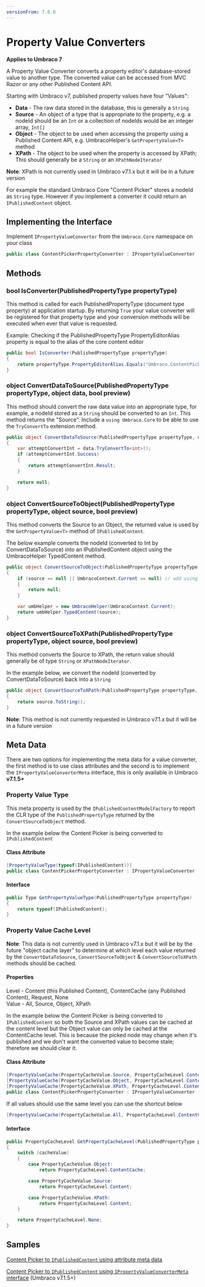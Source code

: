 ```yaml
---
versionFrom: 7.0.0
---
```


# Property Value Converters

**Applies to Umbraco 7**

A Property Value Converter converts a property editor's database-stored value to another type. The converted value can be accessed from MVC Razor or any other Published Content API. 

Starting with Umbraco v7, published property values have four "Values":

- **Data** - The raw data stored in the database, this is generally a `String`
- **Source** - An object of a type that is appropriate to the property, e.g. a nodeId should be an `Int` or a collection of nodeIds would be an integer array, `Int[]`
- **Object** - The object to be used when accessing the property using a Published Content API, e.g. UmbracoHelper's `GetPropertyValue<T>` method
- **XPath** - The object to be used when the property is accessed by XPath; This should generally be a `String` or an `XPathNodeIterator`

**Note**: XPath is not currently used in Umbraco v7.1.x but it will be in a future version

For example the standard Umbraco Core "Content Picker" stores a nodeId as `String` type. However if you implement a converter it could return an `IPublishedContent` object.

## Implementing the Interface ##

Implement `IPropertyValueConverter` from the `Umbraco.Core` namespace on your class

```csharp
public class ContentPickerPropertyConverter : IPropertyValueConverter
```

## Methods ##

### bool IsConverter(PublishedPropertyType propertyType) ###

This method is called for each PublishedPropertyType (document type property) at application startup. By returning `True` your value converter will be registered for that property type and your conversion methods will be executed when ever that value is requested. 

Example: Checking if the PublishedPropertyType PropertyEditorAlias property is equal to the alias of the core content editor

```csharp
public bool IsConverter(PublishedPropertyType propertyType)
{
    return propertyType.PropertyEditorAlias.Equals("Umbraco.ContentPickerAlias");
}
```

### object ConvertDataToSource(PublishedPropertyType propertyType, object data, bool preview) ###

This method should convert the raw data value into an appropriate type, for example, a nodeId stored as a `String` should be converted to an `Int`. This method returns the "Source".  Include a `using Umbraco.Core` to be able to use the `TryConvertTo` extension method.

```csharp
public object ConvertDataToSource(PublishedPropertyType propertyType, object data, bool preview)
{
    var attemptConvertInt = data.TryConvertTo<int>();
    if (attemptConvertInt.Success)
    {
        return attemptConvertInt.Result;
    }

    return null;
}
```

### object ConvertSourceToObject(PublishedPropertyType propertyType, object source, bool preview) ###

This method converts the Source to an Object, the returned value is used by the `GetPropertyValue<T>` method of `IPublishedContent`. 

The below example converts the nodeId (converted to Int by ConvertDataToSource) into an IPublishedContent object using the UmbracoHelper TypedContent method.  

```csharp
public object ConvertSourceToObject(PublishedPropertyType propertyType, object source, bool preview)
{
    if (source == null || UmbracoContext.Current == null) // add using Umbraco.Web
    {
        return null;
    }

    var umbHelper = new UmbracoHelper(UmbracoContext.Current);
    return umbHelper.TypedContent(source);
}
```

### object ConvertSourceToXPath(PublishedPropertyType propertyType, object source, bool preview) ###

This method converts the Source to XPath, the return value should generally be of type `String` or `XPathNodeIterator`.

In the example below, we convert the nodeId (converted by ConvertDataToSource) back into a `String`

```csharp
public object ConvertSourceToXPath(PublishedPropertyType propertyType, object source, bool preview)
{
    return source.ToString();
}
```

**Note**: This method is not currently requested in Umbraco v7.1.x but it will be in a future version

## Meta Data ##

There are two options for implementing the meta data for a value converter, the first method is to use class attributes and the second is to implement the `IPropertyValueConverterMeta` interface, this is only available in Umbraco **v7.1.5+**

### Property Value Type ###

This meta property is used by the `IPublishedContentModelFactory` to report the CLR type of the `PublishedPropertyType` returned by the `ConvertSourceToObject` method.

In the example below the Content Picker is being converted to `IPublishedContent`

#### Class Attribute ####

```csharp
[PropertyValueType(typeof(IPublishedContent))]
public class ContentPickerPropertyConverter : IPropertyValueConverter
```

#### Interface ####

```csharp
public Type GetPropertyValueType(PublishedPropertyType propertyType)
{
    return typeof(IPublishedContent);
}
```

### Property Value Cache Level ###

**Note**: This data is not currently used in Umbraco v7.1.x but it will be by the future "object cache layer" to determine at which level each value returned by the `ConvertDataToSource`, `ConvertSourceToObject` & `ConvertSourceToXPath` methods should be cached.

#### Properties ####

Level - Content (this Published Content), ContentCache (any Published Content), Request, None<br/>
Value - All, Source, Object, XPath

In the example below the Content Picker is being converted to `IPublishedContent` so both the Source and XPath values can be cached at the content level but the Object value can only be cached at the ContentCache level. This is because the picked node may change when it's published and we don't want the converted value to become stale; therefore we should clear it.

#### Class Attribute ####

```csharp
[PropertyValueCache(PropertyCacheValue.Source, PropertyCacheLevel.Content)]
[PropertyValueCache(PropertyCacheValue.Object, PropertyCacheLevel.ContentCache)]
[PropertyValueCache(PropertyCacheValue.XPath, PropertyCacheLevel.Content)]
public class ContentPickerPropertyConverter : IPropertyValueConverter
```

If all values should use the same level you can use the shortcut below

```csharp
[PropertyValueCache(PropertyCacheValue.All, PropertyCacheLevel.ContentCache)]
```

#### Interface ####

```csharp
public PropertyCacheLevel GetPropertyCacheLevel(PublishedPropertyType propertyType, PropertyCacheValue cacheValue)
{
    switch (cacheValue)
    {
        case PropertyCacheValue.Object:
            return PropertyCacheLevel.ContentCache; 

        case PropertyCacheValue.Source:
            return PropertyCacheLevel.Content;

        case PropertyCacheValue.XPath:
            return PropertyCacheLevel.Content;
    }

    return PropertyCacheLevel.None;
}
```

## Samples ##

[Content Picker to `IPublishedContent` using attribute meta data](value-converters-full-example-attributes.md)

[Content Picker to `IPublishedContent` using `IPropertyValueConverterMeta` interface](value-converters-full-example-interface.md) (Umbraco v7.1.5+)
